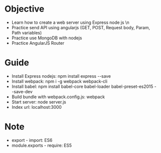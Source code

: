 # Objective
* Learn how to create a web server using Express node js \n
* Practice send API using angularjs (GET, POST, Request body, Param, Path variables)
* Practice use MongoDB with nodejs
* Practice AngularJS Router

# Guide
* Install Express nodejs: npm install express --save
* Install webpack: npm i -g webpack webpack-cli
* Install babel: npm install babel-core babel-loader babel-preset-es2015 --save-dev
* Build bundle with webpack.config.js: webpack
* Start server: node server.js
* Index url: localhost:3000

# Note
* export - import: ES6
* module.exports - require: ES5
